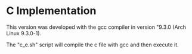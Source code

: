 # C Implementation

This version was developed with the gcc compiler in version "9.3.0 (Arch Linux 9.3.0-1).

The "c_e.sh" script will compile the c file with gcc and then execute it.